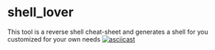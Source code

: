 # shell_lover
This tool is a reverse shell cheat-sheet and generates a shell for you customized for your own needs
[![asciicast](https://asciinema.org/a/rfs39YZVbcqI4sBn6Xx33UOHH.png)](https://asciinema.org/a/rfs39YZVbcqI4sBn6Xx33UOHH)
